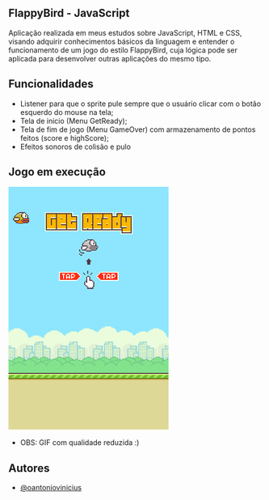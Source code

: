 ## FlappyBird - JavaScript
Aplicação realizada em meus estudos sobre JavaScript, HTML e CSS, visando adquirir conhecimentos básicos da linguagem e entender o funcionamento de um jogo do estilo FlappyBird, cuja
lógica pode ser aplicada para desenvolver outras aplicações do mesmo tipo.


## Funcionalidades

- Listener para que o sprite pule sempre que o usuário clicar com o botão esquerdo do mouse na tela;
- Tela de inicio (Menu GetReady);
- Tela de fim de jogo (Menu GameOver) com armazenamento de pontos feitos (score e highScore);
- Efeitos sonoros de colisão e pulo

## Jogo em execução
![Layout](https://github.com/oantoniovinicius/flappy-bird/blob/main/resources/flappyBirdGif.gif)

- OBS: GIF com qualidade reduzida :)
## Autores

- [@oantoniovinicius](https://www.github.com/oantoniovinicius)
